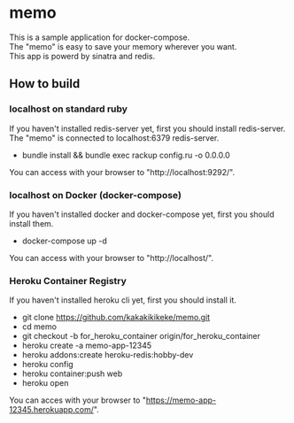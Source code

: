 # memo

This is a sample application for docker-compose.  
The "memo" is easy to save your memory wherever you want.  
This app is powerd by sinatra and redis.

## How to build

### localhost on standard ruby
If you haven't installed redis-server yet, first you should install redis-server.  
The "memo" is connected to localhost:6379 redis-server.

* bundle install && bundle exec rackup config.ru -o 0.0.0.0

You can access with your browser to "http://localhost:9292/".

### localhost on Docker (docker-compose)
If you haven't installed docker and docker-compose yet, first you should install them.

* docker-compose up -d

You can access with your browser to "http://localhost/".

### Heroku Container Registry
If you haven't installed heroku cli yet, first you should install it.

* git clone https://github.com/kakakikikeke/memo.git
* cd memo
* git checkout -b for_heroku_container origin/for_heroku_container
* heroku create -a memo-app-12345
* heroku addons:create heroku-redis:hobby-dev
* heroku config
* heroku container:push web
* heroku open

You can acces with your browser to "https://memo-app-12345.herokuapp.com/".
